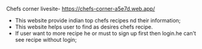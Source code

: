 Chefs corner livesite- https://chefs-corner-a5e7d.web.app/
* This website provide indian top chefs recipes nd their information;
* This website helps user to find as desires chefs recipe.
* If user want to more recipe he or must to sign up first then login.he can't see recipe without login;


